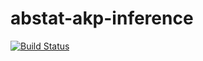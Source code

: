 # abstat-akp-inference

[![Build Status](https://travis-ci.org/rporrini/abstat-akp-inference.svg?branch=master)](https://travis-ci.org/rporrini/abstat-akp-inference)
